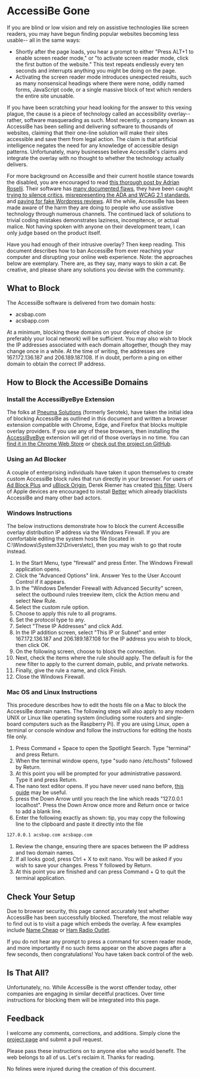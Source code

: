 # AccessiBe Gone

If you are blind or low vision and rely on assistive technologies like screen readers, you may have begun finding popular websites becoming less usable-- all in the same ways:

*   Shortly after the page loads, you hear a prompt to either "Press ALT+1 to enable screen reader mode," or "to activate screen reader mode, click the first button of the website." This text repeats endlessly every ten seconds and interrupts anything you might be doing on the page.
*   Activating the screen reader mode introduces unexpected results, such as many nonsensical headings where there were none, oddly named forms, JavaScript code, or a single massive block of text which renders the entire site unusable.

If you have been scratching your head looking for the answer to this vexing plague, the cause is a piece of technology called an accessibility overlay-- rather, software masquerading as such. Most recently, a company known as AccessiBe has been selling and delivering software to thousands of websites, claiming that their one-line solution will make their sites accessible and save them from legal action. The claim is that artificial intelligence negates the need for any knowledge of accessible design patterns. Unfortunately, many businesses believe AccessiBe's claims and integrate the overlay with no thought to whether the technology actually delivers.

For more background on AccessiBe and their current hostile stance towards the disabled, you are encouraged to read [this thorough post by Adrian Roselli](https://adrianroselli.com/2020/06/accessibe-will-get-you-sued.html).
Their software has [many documented flaws](https://developer.paciellogroup.com/blog/2020/05/bolt-on-accessibility-5-gears-in-reverse/),  they have been caught [trying to silence critics](https://webaim.org/discussion/mail_message?id=42478), [misrepresenting the ADA and WCAG 2.1 standards](https://www.linkedin.com/pulse/lies-damned-overlays-widgets-timothy-springer), and [paying for fake Wordpress reviews](https://www.joedolson.com/2021/02/accessibe-the-fake-wordpress-plug-in-reviews/).
All the while, AccessiBe has been made aware of the harm they are doing to people who use assistive technology through numerous channels. The continued lack of solutions to trivial coding mistakes demonstrates laziness, incompitence, or actual malice. Not having spoken with anyone on their development team, I can only judge based on the product itself.

Have you had enough of their intrusive overlay? Then keep reading. This document describes how to ban AccessiBe from ever reaching your computer and disrupting your online web experience. Note: the approaches below are exemplary. There are, as they say, many ways to skin a cat. Be creative, and please share any solutions you devise with the community.

## What to Block

The AccessiBe software is delivered from two domain hosts:

*   acsbap.com
*   acsbapp.com

At a minimum, blocking these domains on your device of choice (or preferably your local network) will be sufficient. You may also wish to block the IP addresses associated with each domain altogether, though they may change once in a while. At the time of writing, the addresses are 167.172.136.187 and 206.189.187.108\. If in doubt, perform a ping on either domain to obtain the correct IP address.

## How to Block the AccessiBe Domains

### Install the AccessiByeBye Extension

The folks at [Pneuma Solutions](https://pneumasolutions.com/) (formerly Serotek), have taken the initial idea of blocking AccessiBe as outlined in this document and written a browser extension compatible with Chrome, Edge, and Firefox that blocks multiple overlay providers. If you use any of these browsers, then installing the [AccessiByeBye](https://www.accessibyebye.org/) extension will get rid of those overlays in no time. You can [find it in the Chrome Web Store](https://chrome.google.com/webstore/detail/accessibyebye/ikcamkknjfdplkdjjncobgmpciklohjg) or [check out the project on GitHub](https://github.com/PneumaSolutions/accessibyebye-extension).

### Using an Ad Blocker

A couple of enterprising individuals have taken it upon themselves to create custom AccessiBe block rules that run directly in your browser. For users of [Ad Block Plus](https://www.adblockplus.org/) and [uBlock Origin](https://github.com/gorhill/uBlock), Derek Riemer has created [this filter](https://files.derekriemer.com/evilA11yNasties.txt). Users of Apple devices are encouraged to install [Better](https://better.fyi/) which already blacklists AccessiBe and many other bad actors.

### Windows Instructions

The below instructions demonstrate how to block the current AccessiBe overlay distribution IP address via the Windows Firewall. If you are comfortable editing the system hosts file (located in C:\Windows\System32\Drivers\etc), then you may wish to go that route instead.

1.  In the Start Menu, type "firewall" and press Enter. The Windows Firewall application opens.
1.  Click the "Advanced Options" link. Answer Yes to the User Account Control if it appears.
1.  In the "Windows Defender Firewall with Advanced Security" screen, select the outbound rules treeview item, click the Action menu and select New Rule.
1.  Select the custom rule option.
1.  Choose to apply this rule to all programs.
1.  Set the protocol type to any.
1.  Select "These IP Addresses" and click Add.
1.  In the IP addition screen, select "This IP or Subnet" and enter 167.172.136.187 and 206.189.187.108 for the IP address you wish to block, then click OK.
1.  On the following screen, choose to block the connection.
1.  Next, check the items where the rule should apply. The default is for the new filter to apply to the current domain, public, and private networks.
1.  Finally, give the rule a name, and click Finish.
1.  Close the Windows Firewall.

### Mac OS and Linux Instructions

This procedure describes how to edit the hosts file on a Mac to block the AccessiBe domain names. The following steps will also apply to any modern UNIX or Linux like operating system (including some routers and single-board computers such as the Raspberry Pi). If you are using Linux, open a terminal or console window and follow the instructions for editing the hosts file only.

1.  Press Command + Space to open the Spotlight Search. Type "terminal" and press Return.
1.  When the terminal window opens, type "sudo nano /etc/hosts" followed by Return.
1.  At this point you will be prompted for your administrative password. Type it and press Return.
1.  The nano text editor opens. If you have never used nano before, [this guide](https://wiki.gentoo.org/wiki/Nano/Basics_Guide) may be useful.
1.  press the Down Arrow until you reach the line which reads "127.0.0.1 localhost". Press the Down Arrow once more and Return once or twice to add a blank line.
1.  Enter the following exactly as shown: tip, you may copy the following line to the clipboard and paste it directly into the file
```bash
127.0.0.1 acsbap.com acsbapp.com
```
1.  Review the change, ensuring there are spaces between the IP address and two domain names.
1.  If all looks good, press Ctrl + X to exit nano. You will be asked if you wish to save your changes. Press Y followed by Return.
1.  At this point you are finished and can press Command + Q to quit the terminal application.

## Check Your Setup

Due to browser security, this page cannot accurately test whether AccessiBe has been successfully blocked. Therefore, the most reliable way to find out is to visit a page which embeds the overlay. A few examples include [Name Cheap](https://www.namecheap.com) or [Ham Radio Outlet](https://www.hamradio.com).

If you do not hear any prompt to press a command for screen reader mode, and more importantly if no such items appear on the above pages after a few seconds, then congratulations! You have taken back control of the web.

## Is That All?

Unfortunately, no. While AccessiBe is the worst offender today, other companies are engaging in similar deceitful practices. Over time instructions for blocking them will be integrated into this page.

## Feedback

I welcome any comments, corrections, and additions. Simply clone the [project page](https://www.github.com/sclower/accessibegone/) and submit a pull request.

Please pass these instructions on to anyone else who would benefit. The web belongs to all of us. Let's reclaim it. Thanks for reading.

No felines were injured during the creation of this document.